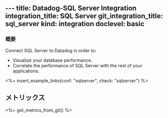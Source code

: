 --- title: Datadog-SQL Server Integration integration_title: SQL Server git_integration_title: sql_server kind: integration
doclevel: basic
---

### 概要

Connect SQL Server to Datadog in order to:

  * Visualize your database performance.
  * Correlate the performance of SQL Server with the rest of your applications.


<%= insert_example_links(conf: "sqlserver", check: "sqlserver") %>


## メトリックス

<%= get_metrics_from_git() %>


